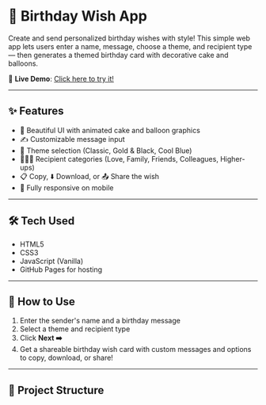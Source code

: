 # 🎉 Birthday Wish App

Create and send personalized birthday wishes with style! This simple web app lets users enter a name, message, choose a theme, and recipient type — then generates a themed birthday card with decorative cake and balloons.

🔗 **Live Demo**: [Click here to try it!](https://NithinDumpala.github.io/birthday-wish-app/)

---

## ✨ Features

- 🎈 Beautiful UI with animated cake and balloon graphics
- ✍️ Customizable message input
- 🎨 Theme selection (Classic, Gold & Black, Cool Blue)
- 🧑‍🤝‍🧑 Recipient categories (Love, Family, Friends, Colleagues, Higher-ups)
- 📋 Copy, ⬇️ Download, or 📤 Share the wish
- 📱 Fully responsive on mobile

---

## 🛠 Tech Used

- HTML5
- CSS3
- JavaScript (Vanilla)
- GitHub Pages for hosting

---

## 🚀 How to Use

1. Enter the sender's name and a birthday message
2. Select a theme and recipient type
3. Click **Next ➡️**
4. Get a shareable birthday wish card with custom messages and options to copy, download, or share!

---

## 📁 Project Structure


